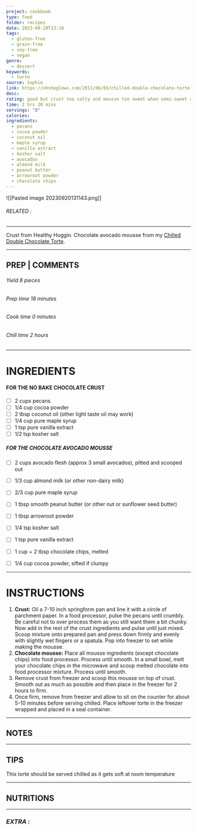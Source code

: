 ```yaml
---
project: cookbook
type: food
folder: recipes
date: 2023-09-20T13:10
tags:
  - gluten-free
  - grain-free
  - soy-free
  - vegan
genre:
  - dessert
keywords:
  - torte
source: Sophie
link: https://ohsheglows.com/2011/06/03/chilled-double-chocolate-torte-the-no-bake-version/
desc: 
rating: good but crust too salty and mousse too sweet when semi-sweet chocolate chips are used
time: 2 hrs 20 mins
servings: "8"
calories: 
ingredients:
  - pecans
  - cocoa powder
  - coconut oil
  - maple syrup
  - vanilla extract
  - kosher salt
  - avocados
  - almond milk
  - peanut butter
  - arrowroot powder
  - chocolate chips
---
```


![[Pasted image 20230920131143.png]]
###### *RELATED* : 
---
Crust from Healthy Hoggin. Chocolate avocado mousse from my [Chilled Double Chocolate Torte](https://ohsheglows.com/2010/12/09/chilled-double-chocolate-torte/).

---
## PREP | COMMENTS

###### Yield   8 pieces

###### Prep time  18 minutes

###### Cook time  0 minutes

###### Chill time  2 hours

---
# INGREDIENTS

#### FOR THE NO BAKE CHOCOLATE CRUST

- [ ] 2 cups pecans
- [ ] 1/4 cup cocoa powder
- [ ] 2 tbsp coconut oil (other light taste oil may work)
- [ ] 1/4 cup pure maple syrup
- [ ] 1 tsp pure vanilla extract
- [ ] 1/2 tsp kosher salt

##### FOR THE CHOCOLATE AVOCADO MOUSSE

- [ ] 2 cups avocado flesh (approx 3 small avocados), pitted and scooped out
- [ ] 1/3 cup almond milk (or other non-dairy milk)
- [ ] 2/3 cup pure maple syrup
- [ ] 1 tbsp smooth peanut butter (or other nut or sunflower seed butter)
- [ ] 1 tbsp arrowroot powder
- [ ] 1/4 tsp kosher salt
- [ ] 1 tsp pure vanilla extract
- [ ] 1 cup + 2 tbsp chocolate chips, melted
- [ ] 1/4 cup cocoa powder, sifted if clumpy
 

---
# INSTRUCTIONS

1. **Crust:** Oil a 7-10 inch springform pan and line it with a circle of parchment paper. In a food processor, pulse the pecans until crumbly. Be careful not to over process them as you still want them a bit chunky. Now add in the rest of the crust ingredients and pulse until just mixed. Scoop mixture onto prepared pan and press down firmly and evenly with slightly wet fingers or a spatula. Pop into freezer to set while making the mousse.
2. **Chocolate mousse:** Place all mousse ingredients (except chocolate chips) into food processor. Process until smooth. In a small bowl, melt your chocolate chips in the microwave and scoop melted chocolate into food processor mixture. Process until smooth.
3. Remove crust from freezer and scoop this mousse on top of crust. Smooth out as much as possible and then place in the freezer for 2 hours to firm.
4. Once firm, remove from freezer and allow to sit on the counter for about 5-10 minutes before serving chilled. Place leftover torte in the freezer wrapped and placed in a seal container.

---
## NOTES



---
## TIPS

This torte should be served chilled as it gets soft at room temperature

---
## NUTRITIONS



---
### *EXTRA* :



